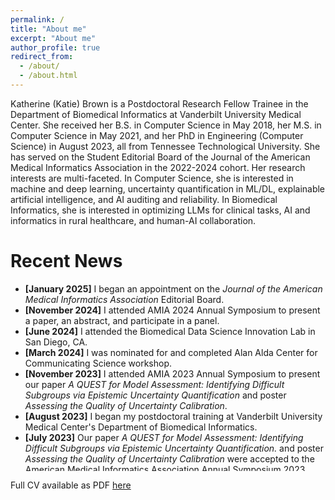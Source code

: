 ```yaml
---
permalink: /
title: "About me"
excerpt: "About me"
author_profile: true
redirect_from: 
  - /about/
  - /about.html
---
```


Katherine (Katie) Brown is a Postdoctoral Research Fellow Trainee in the Department of Biomedical Informatics at Vanderbilt University Medical Center. She received her B.S. in Computer Science in May 2018, her M.S. in Computer Science in May 2021, and her PhD in Engineering (Computer Science) in August 2023, all from Tennessee Technological University. She has served on the Student Editorial Board of the Journal of the American Medical Informatics Association in the 2022-2024 cohort. Her research interests are multi-faceted. In Computer Science, she is interested in machine and deep learning, uncertainty quantification in ML/DL, explainable artificial intelligence, and AI auditing and reliability. In Biomedical Informatics, she is interested in optimizing LLMs for clinical tasks, AI and informatics in rural healthcare, and human-AI collaboration.

Recent News
======
<ul style="width: auto; height: 300px; overflow: auto">
  <li><b>[January 2025]</b> I began an appointment on the <i>Journal of the American Medical Informatics Association</i> Editorial Board. </li>
  <li><b>[November 2024]</b> I attended AMIA 2024 Annual Symposium to present a paper, an abstract, and participate in a panel. </li>
  <li><b>[June 2024]</b> I attended the Biomedical Data Science Innovation Lab in San Diego, CA. </li>
  <li><b>[March 2024]</b> I was nominated for and completed Alan Alda Center for Communicating Science workshop.</li>
  <li><b>[November 2023]</b> I attended AMIA 2023 Annual Symposium to present our paper <i>A QUEST for Model Assessment: Identifying Difficult Subgroups via Epistemic Uncertainty Quantification</i> and poster <i>Assessing the Quality of Uncertainty Calibration</i>.</li>
  <li><b>[August 2023]</b> I began my postdoctoral training at Vanderbilt University Medical Center's Department of Biomedical Informatics.</li>
  <li> <b>[July 2023]</b> Our paper <i>A QUEST for Model Assessment: Identifying Difficult Subgroups via Epistemic Uncertainty Quantification.</i> and poster <i>Assessing the Quality of Uncertainty Calibration</i> were accepted to the American Medical Informatics Association Annual Symposium 2023.</li>
  <li> <b>[July 2023]</b> I sucessfully defended my dissertation <i>Evaluating, Explaining, AND Utilizing Model Uncertainty in High-Performing, Opaque Machine Learning Models</i> and graduated with my PhD in Engineering (Computer Science).</li>
</ul>

Full CV available as PDF <a href="/files/CV.pdf">here</a>
